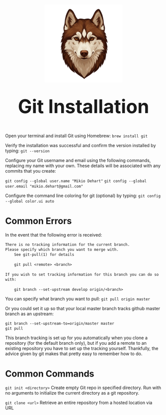 <h1 align="center">
  <img src="./assets/bb-3.png" alt="BBLogo" width="250" /></br></br>
  <strong style="font-size:60px;">Git Installation</strong>
</h1></br>

Open your terminal and install Git using Homebrew:
`brew install git`

Verify the installation was successful and confirm the version installed by typing:
`git --version`

Configure your Git username and email using the following commands, replacing my name with your own. These details will be associated with any commits that you create:

`git config --global user.name "Mikio Dehart"` 
`git config --global user.email "mikio.dehart@gmail.com"`

Configure the command line coloring for git (optional) by typing: 
`git config --global color.ui auto`

# Common Errors
In the event that the following error is received: 
```
There is no tracking information for the current branch.
Please specify which branch you want to merge with.
    See git-pull(1) for details

    git pull <remote> <branch>

If you wish to set tracking information for this branch you can do so with:

    git branch --set-upstream develop origin/<branch>
```

You can specify what branch you want to pull:
`git pull origin master`

Or you could set it up so that your local master branch tracks github master branch as an upstream:
```
git branch --set-upstream-to=origin/master master
git pull
```
This branch tracking is set up for you automatically when you clone a repository (for the default branch only), but if you add a remote to an existing repository you have to set up the tracking yourself. Thankfully, the advice given by git makes that pretty easy to remember how to do.

# Common Commands
`git init <directory>` Create empty Git repo in specified directory. Run with no arguments to initialize the current directory as a git repository.

`git clone <url>` Retrieve an entire repository from a hosted location via URL
